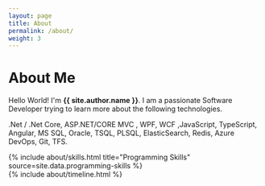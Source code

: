 ```yaml
---
layout: page
title: About
permalink: /about/
weight: 3
---
```


# **About Me**

Hello World! I'm **{{ site.author.name }}**. 
I am a passionate Software Developer trying to learn more about the following technologies.

.Net / .Net Core, ASP.NET/CORE MVC , WPF, WCF ,JavaScript, TypeScript, Angular, MS SQL, Oracle, TSQL, PLSQL, ElasticSearch, Redis, Azure DevOps, Git, TFS.

<div class="row">
{% include about/skills.html title="Programming Skills" source=site.data.programming-skills %}
</div>

<div class="row">
{% include about/timeline.html %}
</div>
